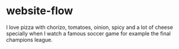 # website-flow

I love pizza with chorizo, tomatoes, oinion, spicy and a lot of cheese
specially when I watch a famous soccer game for example the final champions league. 
